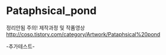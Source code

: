 # Pataphsical_pond  
정리안됨 주의!
제작과정 및 작품영상 http://coso.tistory.com/category/Artwork/Pataphsical%20pond

-추가테스트-
